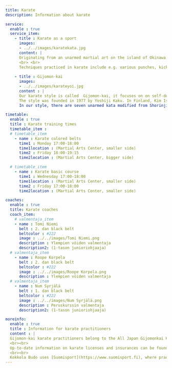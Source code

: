 ```yaml
---
title: Karate
description: Information about karate

service:
  enable : true
  service_item:
    - title : Karate as a sport
      images:
      - ../../images/karatekata.jpg
      content: |
      Originating from an unarmed martial art on the island of Okinawa (Japan), karate is today both a self-defense and a sport. The majority of karate practitioners focus on the more traditional form of karate, self-defense.
      <br> <br>
      Techniques practiced in karate include e.g. various punches, kicks, fights, controls and falls. In addition to fighting, the sport plays an important role in developing both physical and mental fitness, making karate a truly comprehensive form of exercise.
        
    - title : Gijomon-kai
      images:
      - ../../images/karateyoi.jpg
      content : |
      Our karate style is called  Gijomon-kai, it focuses on on self-defense and develops the practitioner's overall fitness level rises.
      The style was founded in 1977 by Yoshiji Kaku. In Finland, Kim Isaksson started teaching Gijomon-kai in 1994. Gijomon can be translated into English as “duty first” or “destiny is to act towards one's duty”. <br> <br>
      In our style, there are seven unarmed kata modified from Shorinji ryu: Kenshi ho, Wanshu, Ananku, Seisan, Chinto, Gojushiho and Bassai Dai.      

timetable:
  enable : true
  title : Karate training times
  timetable_item :
  # timetable_item
    - name : Karate colored belts
      time1 : Monday 17:00-18:00
      time1location : (Martial Arts Center, smaller side)
      time2 : Friday 18:00-19:15
      time2location : (Martial Arts Center, bigger side)

  # timetable_item
    - name : Karate basic course
      time1 : Wednesday 17:00-18:00
      time1location : (Martial Arts Center, smaller side)
      time2 : Friday 17:00-18:00
      time2location : (Martial Arts Center, smaller side)

coaches:
  enable : true
  title: Karate coaches
  coach_item:
    # valmentaja_item
    - name : Tomi Niemi
      belt : 2. dan black belt
      beltcolor : #222
      image : ../../images/Tomi Niemi.png
      description : Ylempien vöiden valmentaja
      description2: (1-tason junioriohjaaja)
  # valmentaja_item
    - name : Roope Korpela
      belt : 2. dan black belt
      beltcolor : #222
      image : ../../images/Roope Korpela.png
      description : Ylempien vöiden valmentaja 
  # valmentaja_item
    - name : Num Syrjälä
      belt : 1. dan black belt
      beltcolor : #222
      image : ../../images/Num Syrjälä.png
      description : Peruskurssin valmentaja
      description2: (1-tason junioriohjaaja)

moreinfo:
  enable : true
  title : Information for karate practitioners
  content : |
  Gijomon-kai karate practitioners belong to the All Japan Gijomonkai Karate-jutsu organization and, since 1998, also to the [Finnish Karate Association.](Https://karateliitto.fi/fi/) 
  <br><br>
  Up-to-date information on karate licenses and insurances can be found on the Finnish Karate Association's website under [licenses and insurances](https://karateliitto.fi/fi/lisenssit-ja-vakuutukset/) 
  <br><br>
  Kokkola Budo uses [Suomisport](https://www.suomisport.fi), where practitioners can buy licenses and insurance.
---
```

